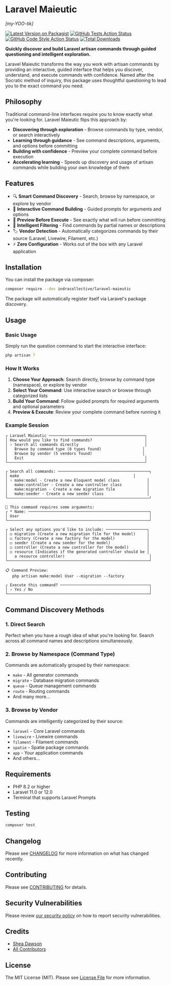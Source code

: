 # Laravel Maieutic
*[my-YOO-tik]*

[![Latest Version on Packagist](https://img.shields.io/packagist/v/indracollective/laravel-maieutic.svg?style=flat-square)](https://packagist.org/packages/indracollective/laravel-maieutic)
[![GitHub Tests Action Status](https://img.shields.io/github/actions/workflow/status/indracollective/laravel-maieutic/run-tests.yml?branch=main&label=tests&style=flat-square)](https://github.com/indracollective/laravel-maieutic/actions?query=workflow%3Arun-tests+branch%3Amain)
[![GitHub Code Style Action Status](https://img.shields.io/github/actions/workflow/status/indracollective/laravel-maieutic/fix-php-code-style-issues.yml?branch=main&label=code%20style&style=flat-square)](https://github.com/indracollective/laravel-maieutic/actions?query=workflow%3A"Fix+PHP+code+style+issues"+branch%3Amain)
[![Total Downloads](https://img.shields.io/packagist/dt/indracollective/laravel-maieutic.svg?style=flat-square)](https://packagist.org/packages/indracollective/laravel-maieutic)

**Quickly discover and build Laravel artisan commands through guided questioning and intelligent exploration.**

Laravel Maieutic transforms the way you work with artisan commands by providing an interactive, guided interface that helps you discover, understand, and execute commands with confidence. Named after the Socratic method of inquiry, this package uses thoughtful questioning to lead you to the exact command you need.

## Philosophy

Traditional command-line interfaces require you to know exactly what you're looking for. Laravel Maieutic flips this approach by:

- **Discovering through exploration** - Browse commands by type, vendor, or search interactively
- **Learning through guidance** - See command descriptions, arguments, and options before committing
- **Building with confidence** - Preview your complete command before execution
- **Accelerating learning** - Speeds up discovery and usage of artisan commands while building your own knowledge of them

## Features

- 🔍 **Smart Command Discovery** - Search, browse by namespace, or explore by vendor
- 📝 **Interactive Command Building** - Guided prompts for arguments and options
- 👀 **Preview Before Execute** - See exactly what will run before committing
- 🎯 **Intelligent Filtering** - Find commands by partial names or descriptions
- 🏷️ **Vendor Detection** - Automatically categorizes commands by their source (Laravel, Livewire, Filament, etc.)
- ⚡ **Zero Configuration** - Works out of the box with any Laravel application

## Installation

You can install the package via composer:

```bash
composer require --dev indracollective/laravel-maieutic
```

The package will automatically register itself via Laravel's package discovery.

## Usage

### Basic Usage

Simply run the question command to start the interactive interface:

```bash
php artisan ?
```

### How It Works

1. **Choose Your Approach**: Search directly, browse by command type (namespace), or explore by vendor
2. **Select Your Command**: Use interactive search or browse through categorized lists
3. **Build Your Command**: Follow guided prompts for required arguments and optional parameters
4. **Preview & Execute**: Review your complete command before running it

### Example Session

```
┌ Laravel Maieutic ──────────────────────────────────────────┐
│ How would you like to find commands?                       │
│ › Search all commands directly                             │
│   Browse by command type (8 types found)                  │
│   Browse by vendor (5 vendors found)                      │
│   Exit                                                     │
└────────────────────────────────────────────────────────────┘

┌ Search all commands: ────────────────────────────────────────┐
│ make                                                  │
│ › make:model - Create a new Eloquent model class            │
│   make:controller - Create a new controller class           │
│   make:migration - Create a new migration file              │
│   make:seeder - Create a new seeder class                   │
└──────────────────────────────────────────────────────────────┘

📝 This command requires some arguments:
┌ * Name: ─────────────────────────────────────────────────────┐
│ User                                                         │
└──────────────────────────────────────────────────────────────┘

┌ Select any options you'd like to include: ──────────────────┐
│ ◻ migration (Create a new migration file for the model)     │
│ ◻ factory (Create a new factory for the model)              │
│ ◻ seeder (Create a new seeder for the model)                │
│ ◻ controller (Create a new controller for the model)        │
│ ◻ resource (Indicates if the generated controller should be │
│   a resource controller)                                     │
└──────────────────────────────────────────────────────────────┘

📋 Command Preview:
   php artisan make:model User --migration --factory

┌ Execute this command? ───────────────────────────────────────┐
│ › Yes / No                                                   │
└──────────────────────────────────────────────────────────────┘
```

## Command Discovery Methods

### 1. Direct Search
Perfect when you have a rough idea of what you're looking for. Search across all command names and descriptions simultaneously.

### 2. Browse by Namespace (Command Type)
Commands are automatically grouped by their namespace:
- `make` - All generator commands
- `migrate` - Database migration commands
- `queue` - Queue management commands
- `route` - Routing commands
- And many more...

### 3. Browse by Vendor
Commands are intelligently categorized by their source:
- `laravel` - Core Laravel commands
- `livewire` - Livewire commands
- `filament` - Filament commands
- `spatie` - Spatie package commands
- `app` - Your application commands
- And others...

## Requirements

- PHP 8.2 or higher
- Laravel 11.0 or 12.0
- Terminal that supports Laravel Prompts

## Testing

```bash
composer test
```

## Changelog

Please see [CHANGELOG](CHANGELOG.md) for more information on what has changed recently.

## Contributing

Please see [CONTRIBUTING](CONTRIBUTING.md) for details.

## Security Vulnerabilities

Please review [our security policy](../../security/policy) on how to report security vulnerabilities.

## Credits

- [Shea Dawson](https://github.com/indracollective)
- [All Contributors](../../contributors)

## License

The MIT License (MIT). Please see [License File](LICENSE.md) for more information.
